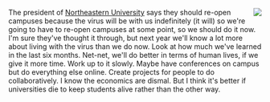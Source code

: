 <img src="http://scripting.com/images/2020/08/20/dave.png" border="0" align="right">The president of <a href="https://www.washingtonpost.com/opinions/the-virus-isnt-going-away-thats-why-campuses-need-to-reopen/2020/08/18/28810dd0-e17d-11ea-8181-606e603bb1c4_story.html">Northeastern University</a> says they should re-open campuses because the virus will be with us indefinitely (it will) so we're going to have to re-open campuses at some point, so we should do it now. I'm sure they've thought it through, but next year we'll know a lot more about living with the virus than we do now. Look at how much we've learned in the last six months. Net-net, we'll do better in terms of human lives, if we give it more time. Work up to it slowly. Maybe have conferences on campus but do everything else online. Create projects for people to do collaboratively. I know the economics are dismal. But I think it's better if universities die to keep students alive rather than the other way. 
